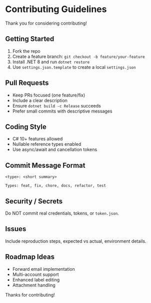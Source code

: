 # Contributing Guidelines

Thank you for considering contributing!

## Getting Started
1. Fork the repo
2. Create a feature branch: `git checkout -b feature/your-feature`
3. Install .NET 8 and run `dotnet restore`
4. Use `settings.json.template` to create a local `settings.json`

## Pull Requests
- Keep PRs focused (one feature/fix)
- Include a clear description
- Ensure `dotnet build -c Release` succeeds
- Prefer small commits with descriptive messages

## Coding Style
- C# 10+ features allowed
- Nullable reference types enabled
- Use async/await and cancellation tokens

## Commit Message Format
```
<type>: <short summary>

Types: feat, fix, chore, docs, refactor, test
```

## Security / Secrets
Do NOT commit real credentials, tokens, or `token.json`.

## Issues
Include reproduction steps, expected vs actual, environment details.

## Roadmap Ideas
- Forward email implementation
- Multi-account support
- Enhanced label editing
- Attachment handling

Thanks for contributing!
